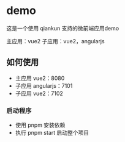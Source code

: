 # demo

这是一个使用 qiankun 支持的微前端应用demo

主应用：vue2
子应用：vue2，angularjs

## 如何使用

- 主应用 vue2：8080
- 子应用 angularjs：7101
- 子应用 vue2：7102

### 启动程序

- 使用 pnpm 安装依赖
- 执行 pnpm start 启动整个项目
